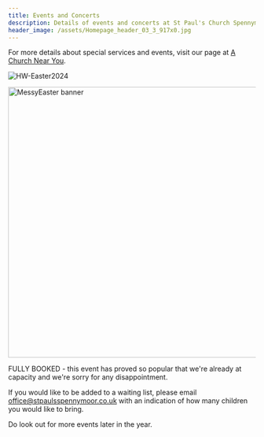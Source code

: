 ```yaml
---
title: Events and Concerts
description: Details of events and concerts at St Paul's Church Spennymoor.
header_image: /assets/Homepage_header_03_3_917x0.jpg
---
```

For more details about special services and events, visit our page at [A Church Near You](https://www.achurchnearyou.com/church/13565/).

![HW-Easter2024](https://github.com/stpaulsspennymoor/stpaulsspennymoor.github.io/assets/139633336/458f4073-8aee-4630-be8b-0eed9d6a343f)

<img width="550" alt="MessyEaster banner" src="https://github.com/stpaulsspennymoor/stpaulsspennymoor.github.io/assets/139633336/d1c97cee-26e1-4c43-82ad-7645b05208f4">

FULLY BOOKED - this event has proved so popular that we're already at capacity and we're sorry for any disappointment.

If you would like to be added to a waiting list, please email office@stpaulsspennymoor.co.uk with an indication of how many children you would like to bring.

Do look out for more events later in the year.
